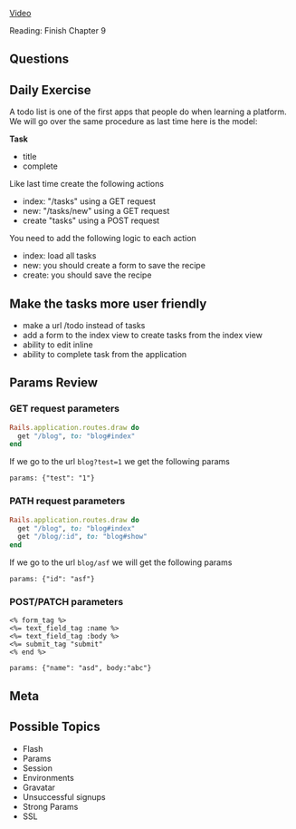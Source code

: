 [Video]()

Reading: Finish Chapter 9

## Questions

## Daily Exercise

A todo list is one of the first apps that people do when learning a platform. We will go over the same procedure as last time here is the model:

**Task**
- title
- complete

Like last time create the following actions

- index: "/tasks" using a GET request
- new: "/tasks/new" using a GET request
- create "tasks" using a POST request

You need to add the following logic to each action
- index: load all tasks
- new: you should create a form to save the recipe
- create: you should save the recipe

## Make the tasks more user friendly
- make a url /todo instead of tasks
- add a form to the index view to create tasks from the index view
- ability to edit inline
- ability to complete task from the application

## Params Review

### GET request parameters

```ruby
Rails.application.routes.draw do
  get "/blog", to: "blog#index"
end
```

If we go to the url `blog?test=1` we get the following params

```
params: {"test": "1"}
```


### PATH request parameters

```ruby
Rails.application.routes.draw do
  get "/blog", to: "blog#index"
  get "/blog/:id", to: "blog#show"
end
```

If we go to the url `blog/asf` we will get the following params

```
params: {"id": "asf"}
```

### POST/PATCH parameters

```erb
<% form_tag %>
<%= text_field_tag :name %>
<%= text_field_tag :body %>
<%= submit_tag "submit"
<% end %>
```

```
params: {"name": "asd", body:"abc"}
```


## Meta

## Possible Topics
- Flash
- Params
- Session
- Environments
- Gravatar
- Unsuccessful signups
- Strong Params
- SSL
